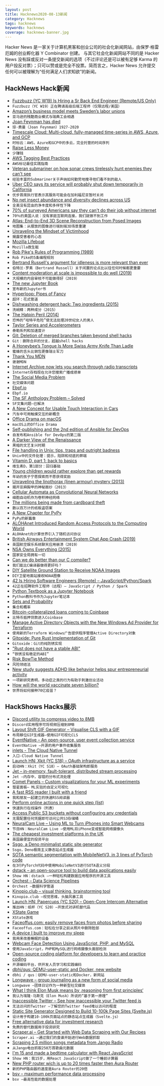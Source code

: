 ```yaml
---
layout: post
title: Hacknews2020-08-13新闻
category: Hacknews
tags: hacknews
keywords: hacknews
coverage: hacknews-banner.jpg
---
```


Hacker News 是一家关于计算机黑客和创业公司的社会化新闻网站，由保罗·格雷厄姆的创业孵化器 Y Combinator 创建。
与其它社会化新闻网站不同的是 Hacker News 没有踩或反对一条提交新闻的选项（不过评论还是可以被有足够 Karma 的用户投反对票）；只可以赞或是完全不投票。简而言之，Hacker News 允许提交任何可以被理解为“任何满足人们求知欲”的新闻。

## HackNews Hack新闻


- [Fuzzbuzz (YC W19) Is Hiring a Sr Back End Engineer (Remote/US Only)](https://angel.co/company/fuzzbuzz/jobs/924765-backend-software-engineer)
- `Fuzzbuzz（YC W19）正在聘请高级后端工程师（仅限远程/美国）`
- [Amazon’s business model meets Sweden’s labor unions](https://www.politico.eu/article/amazons-cut-price-culture-meets-swedens-unions/)
- `亚马逊的残酷商业模式与瑞典工会相遇`
- [Joan Feynman has died](https://www.aps.org/publications/apsnews/updates/feynman.cfm)
- `琼·费曼（Joan Feynman）1927-2020`
- [Timescale Cloud: Multi-cloud, fully-managed time-series in AWS, Azure, and GCP](https://blog.timescale.com/blog/fully-managed-time-series-data-service-now-available-in-aws-azure-gcp-75-regions-compare-vs-influxdb-timestream/)
- `时标云：AWS，Azure和GCP中的多云，完全托管的时间序列`
- [Raise Less Money](https://www.aaronkharris.com/raise-less-money)
- `少赚钱`
- [AWS Tagging Best Practices](https://www.cloudforecast.io/blog/aws-tagging-best-practices/)
- `AWS标记最佳实践指南`
- [Veteran submariner on how sonar crews tirelessly hunt enemies they can't see](https://www.thedrive.com/the-war-zone/35603/veteran-submariner-on-how-sonar-crews-tirelessly-hunt-enemies-they-cant-even-see)
- `经验丰富的Submariner关于声纳如何勤劳地搜寻他们看不到的敌人`
- [Uber CEO says its service will probably shut down temporarily in California](https://www.cnbc.com/2020/08/12/uber-may-shut-down-temporarily-in-california.html)
- `优步首席执行官表示其服务可能会在加利福尼亚暂时关闭`
- [No net insect abundance and diversity declines across US](https://www.nature.com/articles/s41559-020-1269-4)
- `全美没有昆虫的净丰度和多样性下降`
- [70% of surveyed Americans say they can't do their job without internet](https://decisiondata.org/news/70-of-surveyed-americans-say-we-cant-do-our-jobs-without-a-home-internet-connection/)
- `70％的美国人说：没有家庭互联网连接，我们就做不到工作`
- [Atlas: End-to-End 3D Scene Reconstruction from Posed Images](https://github.com/magicleap/atlas)
- `地图集：从摆放的图像进行端到端3D场景重建`
- [Unraveling the Mindset of Victimhood](https://www.scientificamerican.com/article/unraveling-the-mindset-of-victimhood/)
- `揭露受害者的心态`
- [Mozilla Lifeboat](https://mozillalifeboat.com)
- `Mozilla救生艇`
- [Rob Pike's Rules of Programming (1989)](http://users.ece.utexas.edu/~adnan/pike.html)
- `Rob Pike的5条编程规则`
- [Bertrand Russell's argument for idleness is more relevant than ever](https://www.newstatesman.com/2020/08/why-bertrand-russells-argument-idleness-more-relevant-ever)
- `伯特兰·罗素（Bertrand Russell）关于闲置的论点比以往任何时候都更重要`
- [Content moderation at scale is impossible to do well (2019)](https://www.techdirt.com/articles/20191111/23032743367/masnicks-impossibility-theorem-content-moderation-scale-is-impossible-to-do-well.shtml)
- `大规模的内容审核不可能做得好（2019）`
- [The new Jupyter Book](https://blog.jupyter.org/announcing-the-new-jupyter-book-cbf7aa8bc72e)
- `宣布新的Jupyter书`
- [Hyperloop: Pipes of Fancy](https://www.economist.com/united-states/2020/08/08/could-dawdling-america-lead-the-world-in-a-new-form-of-transport)
- `超环：花式管道`
- [Dishwashing detergent hack: Two ingredients (2015)](https://www.whatlisacooks.com/blog/2015/5/8/dishwashing-detergent-hack-two-ingredients)
- `洗碗精：两种成分（2015）`
- [The Hatpin Peril (2014)](https://www.smithsonianmag.com/history/hatpin-peril-terrorized-men-who-couldnt-handle-20th-century-woman-180951219/)
- `恐怖的“哈特平危险”使无法处理20世纪女人的男人`
- [Taylor Series and Accelerometers](https://jeremykun.com/2020/07/26/taylor-series-and-accelerometers/)
- `泰勒系列和加速度计`
- [Git: Deletion of merged branches taken beyond shell hacks](https://github.com/hartwork/git-delete-merged-branches)
- `Git：删除合并的分支，超越shell hacks`
- [A Honeybee’s Tongue Is More Swiss Army Knife Than Ladle](https://www.nytimes.com/2020/08/11/science/honeybees-drink-video.html)
- `蜜蜂的舌头比钢包更像瑞士军刀`
- [Thank You MDN](https://www.ilovemdn.org/)
- `️谢谢MDN`
- [Internet Archive now lets you search through radio transcripts](https://datahorde.org/?p=1083)
- `Internet存档现在允许您搜索广播成绩单`
- [The Social Media Problem](https://jacquesmattheij.com/the-social-media-problem/)
- `社交媒体问题`
- [Ebpf.io](https://ebpf.io)
- `Ebpf.io`
- [The SF Anthology Problem – Solved](https://classicsofsciencefiction.com/2020/08/09/the-sf-anthology-problem-solved/)
- `SF文集问题–已解决`
- [A New Concept for Usable Touch Interaction in Cars](https://www.theturnsignalblog.com/blog/new-touch-concept/)
- `汽车中可用触摸交互的新概念`
- [Office Drama on macOS](https://objective-see.com/blog/blog_0x4B.html)
- `macOS上的Office Drama`
- [Self-publishing and the 2nd edition of Ansible for DevOps](https://www.jeffgeerling.com/blog/2020/self-publishing-and-2nd-edition-ansible-devops)
- `自发布和Ansible for DevOps的第二版`
- [A Darker View of the Renaissance](https://lareviewofbooks.org/article/a-darker-view-of-the-renaissance/)
- `黑暗的文艺复兴时期`
- [File handling in Unix: tips, traps and outright badness](https://rachelbythebay.com/w/2020/08/11/files/)
- `Unix中的文件处理：提示，陷阱和彻底的弊端`
- [Vitamin D, part 1: back to basics](https://www.devaboone.com/post/vitamin-d-part-1-back-to-basics)
- `维生素D，第1部分：回归基础`
- [Young children would rather explore than get rewards](https://news.osu.edu/young-children-would-rather-explore-than-get-rewards/)
- `年幼的孩子宁愿探索而不愿获得奖励`
- [Unraveling the linothorax (linen armour) mystery (2013)](https://jhupress.wordpress.com/2013/04/24/unraveling-the-linothorax-mystery-or-how-linen-armor-came-to-dominate-our-lives/)
- `揭开亚麻胸甲的神秘面纱（2013）`
- [Cellular Automata as Convolutional Neural Networks](https://arxiv.org/abs/1809.02942)
- `细胞自动机作为卷积神经网络`
- [The millions being made from cardboard theft](https://www.bbc.com/news/business-53724620)
- `数以百万计的纸板盗窃案`
- [A New Chapter for PyPy](https://morepypy.blogspot.com/2020/08/a-new-chapter-for-pypy.html)
- `PyPy的新篇章`
- [ALOHAnet Introduced Random Access Protocols to the Computing World](https://spectrum.ieee.org/the-institute/ieee-history/alohanet-introduced-random-access-protocols-to-the-computing-world)
- `ALOHAnet向计算世界引入了随机访问协议`
- [British Airways Entertainment System Chat App Crash (2019)](http://hmarco.org/bugs/CVE-2019-9019/CVE-2019-9019-British-Airways-Entertainment-System.html)
- `英国航空娱乐系统聊天应用崩溃（2019）`
- [NSA Owns Everything (2015)](https://blog.thinkst.com/p/if-nsa-has-been-hacking-everything-how.html?m=1)
- `国家安全局拥有一切`
- [Can we do better than our C compiler?](https://briancallahan.net/blog/20200812.html)
- `我们能比C编译器做得更好吗？`
- [DIY Satellite Ground Station to Receive NOAA Images](https://publiclab.org/notes/sashae/06-26-2020/diy-satellite-ground-station)
- `DIY卫星地面站接收NOAA图像`
- [42 Is Hiring Software Engineers (Remote) – JavaScript/Python/Spark](https://weworkremotely.com/remote-jobs/42-tech-software-engineer-full-time-remote)
- `42正在招聘软件工程师（远程）– JavaScript / Python / Spark`
- [Python Textbook as a Jupyter Notebook](https://github.com/blobcity/python-for-data-science)
- `Python教科书作为Jupyter笔记本`
- [Sets and Probability](https://stopa.io/post/243)
- `集合和概率`
- [Bitcoin-collateralized loans coming to Coinbase](https://www.coinbase.com/borrow)
- `比特币抵押贷款进入Coinbase`
- [Manage Active Directory Objects with the New Windows Ad Provider for Terraform](https://www.hashicorp.com/blog/manage-active-directory-objects-new-windows-ad-provider-hashicorp-terraform/)
- `使用新的Terraform Windows广告提供程序管理Active Directory对象`
- [Gitoxide: Pure Rust Implementation of Git](https://github.com/Byron/gitoxide)
- `Gitoxide：Git的纯防锈实现`
- ["Rust does not have a stable ABI"](https://people.gnome.org/~federico/blog/rust-stable-abi.html)
- `“铁锈没有稳定的ABI”`
- [Risk BowTie Method](https://www.juliantalbot.com/post/risk-bow-tie-method)
- `风险领结法`
- [New study suggests ADHD like behavior helps spur entrepreneurial activity](https://www.sciencedaily.com/releases/2020/08/200812164926.htm)
- `一项新研究表明，多动症之类的行为有助于刺激创业活动`
- [How will the world vaccinate seven billion?](https://www.bbc.co.uk/news/health-53741966)
- `世界将如何接种70亿疫苗？`


## HackShows Hacks展示

- [ Discord utility to compress video to 8MB](https://8mb.video/)
- `Discord实用程序可将视频压缩到8MB`
- [ Layout Shift GIF Generator – Visualise CLS with a GIF](https://defaced.dev/tools/layout-shift-gif-generator/)
- `布局移位GIF生成器–使用GIF可视化CLS`
- [ EventNative – An open-source, user event collection service](https://github.com/ksensehq/eventnative)
- `EventNative –开源的用户事件收集服务`
- [ inlets - The Cloud Native Tunnel](https://docs.inlets.dev)
- `入口-Cloud Native Tunnel`
- [Launch HN: Xkit (YC S18) – OAuth infrastructure as a service](item?id=24121290)
- `启动HN：Xkit（YC S18）– OAuth基础架构即服务`
- [ Jet – in-memory, fault-tolerant, distributed stream processing](https://github.com/hazelcast/hazelcast-jet)
- `Jet –内存中，容错的分布式流处理`
- [ Comet Panels – Custom visualizations for your ML experiments](https://www.comet.ml/demo/gallery/view/new#select-panel?gallery-tab=Public)
- `彗星面板– ML实验的自定义可视化`
- [ A fast RSS reader I built with a friend](https://weloverss.com)
- `我和朋友一起建立的快速RSS阅读器`
- [ Perform online actions in one quick step (list)](https://github.com/yjose/awesome-new/)
- `快速执行在线操作（列表）`
- [ Access Public S3 buckets without configuring any credentials](https://twitter.com/konarkmodi/status/1158066377963573249)
- `无需配置任何凭据即可访问公共S3存储桶`
- [ NeuralCam Live – Using ML to Turn iPhones into Smart Webcams](https://neural.cam/news/)
- `节目HN：NeuralCam Live –使用ML将iPhone变成智能网络摄像头`
- [ The cheapest investment platforms in the UK](https://www.koody.co/investing/compare-funds-isa-charges)
- `英国最便宜的投资平台`
- [ Ssgo, a Deno minimalist static site generator](https://ssgo.netlify.app)
- `Ssgo，Deno极简主义静态站点生成器`
- [ SOTA semantic segmentation with MobileNetV3, in 3 lines of PyTorch code](https://github.com/ekzhang/fastseg)
- `在3行PyTorch代码中使用MobileNetV3进行SOTA语义分段`
- [ dstack – an open-source tool to build data applications easily](item?id=24131723)
- `Show HN：dstack –一种轻松构建数据应用程序的开源工具`
- [ Orchest – Data Science Pipelines](item?id=24131302)
- `Orchest –数据科学管道`
- [ Kinopio.club – visual thinking, brainstorming tool](https://kinopio.club)
- `Kinopio.club –视觉思维，头脑风暴工具`
- [Launch HN: Papercups (YC S20) – Open-Core Intercom Alternative](item?id=24133719)
- `推出HN：纸杯（YC S20）–开放式对讲机替代品`
- [ XState Game](https://evac.bradwoods.io/)
- `XState游戏`
- [ Faceoffus.com: easily remove faces from photos before sharing](https://faceoffus.com/)
- `Faceoffus.com：轻松在分享之前从照片中删除脸部`
- [ A device I built to improve my sleep](https://biotinker.dev/posts/seismograph.html)
- `我用来改善睡眠的设备`
- [ Webcam Face Detection Using JavaScript, PHP, and MySQL](https://www.edopedia.com/blog/webcam-face-detection-javascript-php-mysql/)
- `使用JavaScript，PHP和MySQL进行网络摄像头面部检测`
- [ Open-source coding platform for developers to learn and practice coding](https://github.com/the-domecode/domecode-opensource)
- `开源编码平台，供开发人员学习和实践编码`
- [ dbhi/qus: QEMU-user-static and Docker, new website](https://dbhi.github.io/qus)
- `dbhi / qus：QEMU-user-static和Docker，新网站`
- [ Longwave – group journaling as a new form of social media](https://longwave.app/manifesto/)
- `Longwave –团体日记作为一种新型社交媒体`
- [ What I think Elon Musk means by ‚reasoning from first principles‘](item?id=24133275)
- `我认为埃隆·马斯克（Elon Musk）所说的“基于第一原理”`
- [ Inaccessible Twitter – See how inaccessible your Twitter feed is](https://defaced.dev/tools/inaccessible-twitter/)
- `无法访问的Twitter –了解您的Twitter feed难以访问的程度`
- [ Static Site Generator Designed to Build 10-100k Page Sites (Svelte.js)](https://elderguide.com/tech/elderjs/)
- `设计用于构建10-100k页面站点的静态站点生成器（Svelte.js）`
- [ Free alternative data for investment research](https://www.quiverquant.com/splash/)
- `免费的替代数据用于投资研究`
- [ Scraper.ai – Get Started with Web Data Scraping with Our Recipes](https://scraper.ai/recipe)
- `Scraper.ai –通过我们的食谱开始进行Web数据抓取`
- [ Scraping 2.5 million songs metadata from Jango Radio](item?id=24139276)
- `从Jango电台抓取250万首歌曲元数据`
- [ I'm 15 and made a bedtime calculator with React JavaScript](https://www.sleepsources.com/bed-time-calculator/)
- `Show HN：我15岁，用React JavaScript做了一个睡前计算器`
- [ New PHP router wich is up to 20 times faster then Aura Router](https://github.com/alexdodonov/mezon-router/blob/master/doc/router-aura.md)
- `新的PHP路由器的速度是Aura Router的20倍`
- [ bsv – maximum performance data processing](https://github.com/nathants/bsv)
- `bsv –最高性能的数据处理`

